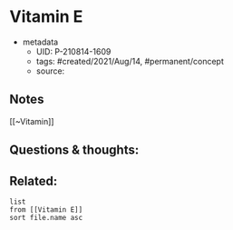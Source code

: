 # Vitamin E

- metadata
	- UID: P-210814-1609
	- tags: #created/2021/Aug/14, #permanent/concept 
	- source: 

## Notes
[[~Vitamin]]

## Questions & thoughts:


## Related:
```dataview
list
from [[Vitamin E]]
sort file.name asc
```